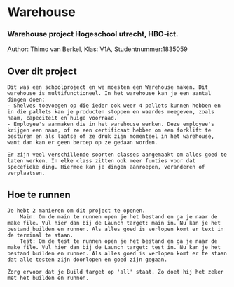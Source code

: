 # Warehouse
### Warehouse project Hogeschool utrecht, HBO-ict.
Author: Thimo van Berkel, Klas: V1A, Studentnummer:1835059
## Over dit project
    Dit was een schoolproject en we moesten een Warehouse maken. Dit warehouse is multifunctioneel. In het warehouse kan je een aantal dingen doen:
    - Shelves toevoegen op die ieder ook weer 4 pallets kunnen hebben en in die pallets kan je producten stoppen en waardes meegeven, zoals naam, capeciteit en huige voorraad.
    - Employee's aanmaken die in het warehouse werken. Deze employee's krijgen een naam, of ze een certificaat hebben om een forklift te besturen en als laatse of ze druk zijn momenteel in het warehouse, want dan kan er geen beroep op ze gedaan worden.

    Er zijn veel verschillende soorten classes aangemaakt om alles goed te laten werken. In elke class zitten ook meer funties voor dat specefieke ding. Hiermee kan je dingen aanroepen, veranderen of verplaatsen.


## Hoe te runnen
    Je hebt 2 manieren om dit project te openen.
        Main: Om de main te runnen open je het bestand en ga je naar de make file. Vul hier dan bij de Launch target: main in. Nu kan je het bestand builden en runnen. Als alles goed is verlopen komt er text in de terminal te staan.
        Test: Om de test te runnen open je het bestand en ga je naar de make file. Vul hier dan bij de Launch target: test in. Nu kan je het bestand builden en runnen. Als alles goed is verlopen komt er te staan dat alle testen zijn doorlopen en goed zijn gegaan.

    Zorg ervoor dat je Build target op 'all' staat. Zo doet hij het zeker met het builden en runnen.



